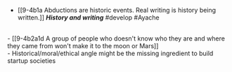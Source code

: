 - [[9-4b1a Abductions are historic events. Real writing is history being written.]]
	***History and writing*** #develop #Ayache 
<br>
- [[9-4b2a1d A group of people who doesn't know who they are and where they came from won't make it to the moon or Mars]]
<br>
- Historical/moral/ethical angle might be the missing ingredient to build startup societies